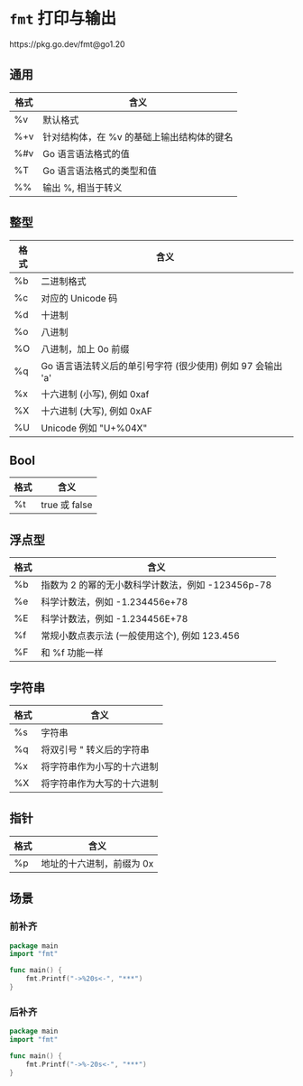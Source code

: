 # `fmt` 打印与输出

<div class="o">https://pkg.go.dev/fmt@go1.20</div>

## 通用

| 格式 | 含义                                       |
| ---- | ------------------------------------------ |
| %v   | 默认格式                                   |
| %+v  | 针对结构体，在 %v 的基础上输出结构体的键名 |
| %#v  | Go 语言语法格式的值                        |
| %T   | Go 语言语法格式的类型和值                  |
| %%   | 输出 %, 相当于转义                         |

## 整型

| 格式 | 含义                                                        |
| ---- | ----------------------------------------------------------- |
| %b   | 二进制格式                                                  |
| %c   | 对应的 Unicode 码                                           |
| %d   | 十进制                                                      |
| %o   | 八进制                                                      |
| %O   | 八进制，加上 0o 前缀                                        |
| %q   | Go 语言语法转义后的单引号字符 (很少使用) 例如 97 会输出 'a' |
| %x   | 十六进制 (小写), 例如 0xaf                                  |
| %X   | 十六进制 (大写), 例如 0xAF                                  |
| %U   | Unicode 例如 "U+%04X"                                       |

## Bool

| 格式 | 含义          |
| ---- | ------------- |
| %t   | true 或 false |

## 浮点型

| 格式 | 含义                                              |
| ---- | ------------------------------------------------- |
| %b   | 指数为 2 的幂的无小数科学计数法，例如 -123456p-78 |
| %e   | 科学计数法，例如 -1.234456e+78                    |
| %E   | 科学计数法，例如 -1.234456E+78                    |
| %f   | 常规小数点表示法 (一般使用这个), 例如 123.456     |
| %F   | 和 %f 功能一样                                    |

## 字符串

| 格式 | 含义                       |
| ---- | -------------------------- |
| %s   | 字符串                     |
| %q   | 将双引号 " 转义后的字符串  |
| %x   | 将字符串作为小写的十六进制 |
| %X   | 将字符串作为大写的十六进制 |

## 指针

| 格式 | 含义                      |
| ---- | ------------------------- |
| %p   | 地址的十六进制，前缀为 0x |

## 场景

### 前补齐

<div class="run"></div>

```go
package main
import "fmt"

func main() {
    fmt.Printf("->%20s<-", "***")
}
```

### 后补齐

<div class="run"></div>

```go
package main
import "fmt"

func main() {
    fmt.Printf("->%-20s<-", "***")
}
```
